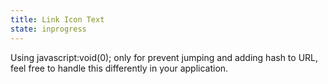 ```yaml
---
title: Link Icon Text
state: inprogress
---
```

 
Using javascript:void(0); only for prevent jumping and adding hash to URL, feel free
to handle this differently in your application.
